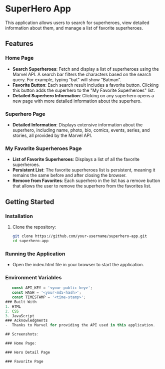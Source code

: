 # SuperHero App

This application allows users to search for superheroes, view detailed information about them, and manage a list of favorite superheroes.

## Features

### Home Page
- **Search Superheroes**: Fetch and display a list of superheroes using the Marvel API. A search bar filters the characters based on the search query. For example, typing “bat” will show “Batman”.
- **Favorite Button**: Each search result includes a favorite button. Clicking this button adds the superhero to the "My Favorite Superheroes" list.
- **Detailed Superhero Information**: Clicking on any superhero opens a new page with more detailed information about the superhero.

### Superhero Page
- **Detailed Information**: Displays extensive information about the superhero, including name, photo, bio, comics, events, series, and stories, all provided by the Marvel API.

### My Favorite Superheroes Page
- **List of Favorite Superheroes**: Displays a list of all the favorite superheroes.
- **Persistent List**: The favorite superheroes list is persistent, meaning it remains the same before and after closing the browser.
- **Remove from Favorites**: Each superhero in the list has a remove button that allows the user to remove the superhero from the favorites list.

## Getting Started

### Installation
1. Clone the repository:
   ```bash
   git clone https://github.com/your-username/superhero-app.git
   cd superhero-app
### Running the Application
-  Open the index.html file in your browser to start the application.
### Environment Variables
```javascript
   const API_KEY = '<your-public-key>';
   const HASH = '<your-md5-hash>';
   const TIMESTAMP = '<time-stamp>';
### Built With
1. HTML
2. CSS
3. JavaScript
### Acknowledgments
-  Thanks to Marvel for providing the API used in this application.

## Screenshots:

### Home Page:

### Hero Detail Page

### Favorite Page